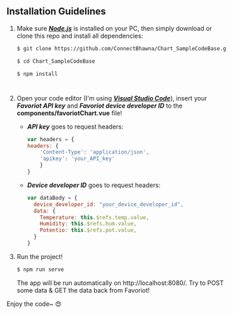 ## Installation Guidelines


1. Make sure [__*Node.js*__](https://nodejs.org/en/) is installed on your PC, then simply download or clone this repo and install all dependencies:

    ```bash
    $ git clone https://github.com/ConnectBhawna/Chart_SampleCodeBase.git

    $ cd Chart_SampleCodeBase

    $ npm install
    ```

#

2. Open your code editor (I'm using [__*Visual Studio Code*__](https://code.visualstudio.com/)), insert your __*Favoriot API key*__ and __*Favoriot device developer ID*__ to the __components/favoriotChart.vue__ file!
    
    - __*API key*__ goes to request headers:

        ```javascript
        var headers = {
        headers: {
            'Content-Type': 'application/json',
            'apikey': 'your_API_key'
            }
        }
        ```

    - __*Device developer ID*__ goes to request headers:

        ```javascript
        var dataBody = {
          device_developer_id: "your_device_developer_id",
          data: {
            Temperature: this.$refs.temp.value,
            Humidity: this.$refs.hum.value,
            Potentio: this.$refs.pot.value,
          }
        }
        ```
        


3. Run the project!

    ```bash
    $ npm run serve
    ```

    The app will be run automatically on http://localhost:8080/. Try to POST some data & GET the data back from Favoriot!




    
Enjoy the code~ 😍


